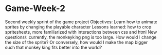 # Game-Week-2
Second weekly sprint of the game project
Objectives: Learn how to animate sprites by changing the playable character
Lessons learned: how to crop spritesheets, more familiarized with interactions between css and html
New questions/: currently, the monkeyking png is too large. How would I change the size of the sprite? Or conversely, how would I make the map bigger such that monkey king fits better into the world?

